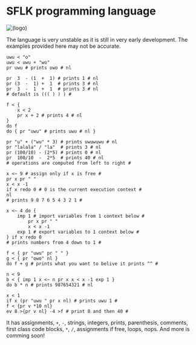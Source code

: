 
# SFLK programming language

![(logo)](https://raw.githubusercontent.com/sflk-lang/sflk/main/logo/sflk-logo-color.svg "SFLK logo")

The language is very unstable as it is still in very early development. The examples provided here may not be accurate.

```sflk
uwu < "o"
uwu < uwu + "wo"
pr uwu # prints owo # nl
```

```sflk
pr  3  - (1  +  1) # prints 1 # nl
pr (3  -  1) +  1  # prints 3 # nl
pr  3  -  1  +  1  # prints 3 # nl
# default is ((( ) ) ) #
```

```sflk
f < {
    x < 2
    pr x + 2 # prints 4 # nl
}
do f
do { pr "uwu" # prints uwu # nl }
```

```sflk
pr "u" + ("wu" * 3) # prints uwuwuwu # nl
pr "lalala" / "la"  # prints 3 # nl
pr (100/10) - (2*5) # prints 0 # nl
pr  100/10  -  2*5  # prints 40 # nl
# operations are computed from left to right #
```

```sflk
x <~ 9 # assign only if x is free #
pr x pr " "
x < x -1
if x redo 0 # 0 is the current execution context #
nl
# prints 9 8 7 6 5 4 3 2 1 #
```

```sflk
x <~ 4 do {
    imp 1 # import variables from 1 context below #
        pr x pr " "
        x < x -1
    exp 1 # export variables to 1 context below #
} if x redo 0
# prints numbers from 4 down to 1 #
```

```sflk
f < { pr "uwu" pr " " }
g < { pr "owo" nl }
do f + g # prints what you want to belive it prints ^^ #
```

```sflk
n < 9
b < { imp 1 x <~ n pr x x < x -1 exp 1 }
do b * n # prints 987654321 # nl
```

```sflk
x < 1
if x (pr "uwu " pr x nl) # prints uwu 1 #
f < {pr v *10 nl}
ev 8 >{pr v nl} -4 >f # print 8 and then 40 #
```

It has assignments, `+`, `-`, strings, integers, prints, parenthesis, comments, first class code blocks, `*`, `/`, assignments if free, loops, nops.
And more is comming soon!
